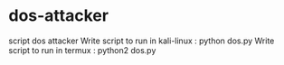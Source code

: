# dos-attacker
script dos attacker
Write script to run in kali-linux : python dos.py
Write script to run in termux : python2 dos.py
